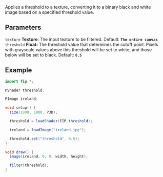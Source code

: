 Applies a threshold to a texture, converting it to a binary black and white image based on a specified threshold value.

## Parameters
`texture` **Texture**: The input texture to be filtered. Default: **`The entire canvas`**
<br>
`threshold` **Float:** The threshold value that determines the cutoff point. Pixels with grayscale values above this threshold will be set to white, and those below will be set to black. Default: **`0.5`**

## Example
```java
import fip.*;

PShader threshold;

PImage ireland;

void setup() {
  size(1000, 1000, P3D);

  threshold = loadShader(FIP.threshold);

  ireland = loadImage("ireland.jpg");

  threshold.set("threshold", 0.5);
}

void draw() {
  image(ireland, 0, 0, width, height);

  filter(threshold);
}

```